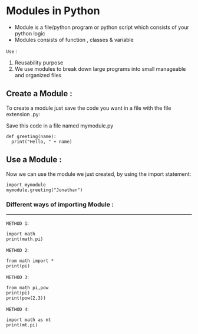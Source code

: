 # Modules in Python
* Module is a file/python program or python script which consists of your python logic
* Modules consists of function , classes & variable

`Use` : 

1. Reusability purpose 
2. We use modules to break down large programs into small manageable and organized files

## Create a Module :

To create a module just save the code you want in a file with the file extension .py:

Save this code in a file named mymodule.py
```
def greeting(name):
  print("Hello, " + name)
```
## Use a Module :


Now we can use the module we just created, by using the import statement:

```
import mymodule
mymodule.greeting("Jonathan")
```
### Different ways of importing Module :
---


`METHOD 1`:
```
import math
print(math.pi)
```
`METHOD 2`:
```
from math import *
print(pi)
```
`METHOD 3`:
```
from math pi,pow
print(pi)
print(pow(2,3))
```
`METHOD 4`:
```
import math as mt
print(mt.pi)
```


